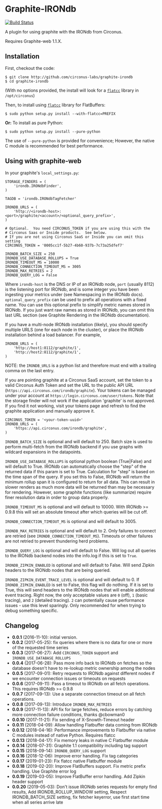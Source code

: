 Graphite-IRONdb
================

[![Build Status](https://travis-ci.org/circonus-labs/graphite-irondb.svg?branch=master)](https://travis-ci.org/circonus-labs/graphite-irondb)

A plugin for using graphite with the IRONdb from Circonus.

Requires Graphite-web 1.1.X.

Installation
------------

First, checkout the code:
```
$ git clone http://github.com/circonus-labs/graphite-irondb
$ cd graphite-irondb
```
(With no options provided, the install will look for a [`flatcc`](https://github.com/dvidelabs/flatcc) library in `/opt/circonus`)

Then, to install using [`flatcc`](https://github.com/dvidelabs/flatcc) library for FlatBuffers:
```
$ sudo python setup.py install --with-flatcc=PREFIX
```
**Or:** To install as pure Python:
```
$ sudo python setup.py install --pure-python
```
The use of `--pure-python` is provided for convenience; However, the native C module is recommended for best performance.

Using with graphite-web
-----------------------

In your graphite's `local_settings.py`:

    STORAGE_FINDERS = (
        'irondb.IRONdbFinder',
    )

    TAGDB = 'irondb.IRONdbTagFetcher'

    IRONDB_URLS = (
        'http://<irondb-host>:<port>/graphite/<account>/<optional_query_prefix>',
    )

    # Optional.  You need CIRCONUS_TOKEN if you are using this with the 
    # Circonus Saas or Inside products.  See below.
    # If you are not using Circonus SaaS or Inside you can omit this setting
    CIRCONUS_TOKEN = '0005cc1f-5b27-4b60-937b-7c73a25dfef7'

    IRONDB_BATCH_SIZE = 250
    IRONDB_USE_DATABASE_ROLLUPS = True
    IRONDB_TIMEOUT_MS = 10000
    IRONDB_CONNECTION_TIMEOUT_MS = 3005
    IRONDB_MAX_RETRIES = 2
    IRONDB_QUERY_LOG = False

Where `irondb-host` is the DNS or IP of an IRONdb node, `port`
(usually 8112) is the listening port for IRONdb, and <account> is some
integer you have been ingesting your metrics under (see Namespacing in
the IRONdb docs).  `optional_query_prefix` can be used to prefix all
operations with a fixed name.  You can use this optional prefix to
simplify metric names stored in IRONdb.  If you just want raw names
as stored in IRONdb, you can omit this last URL section (see
Graphite Rendering in the IRONdb documentation).

If you have a multi-node IRONdb installation (likely), you should
specify multiple URLS (one for each node in the cluster), or place the
IRONdb installation behind a load balancer.  For example,

    IRONDB_URLS = (
        'http://host1:8112/graphite/1',
        'http://host2:8112/graphite/1',
    )

NOTE: the `IRONDB_URLS` is a python list and therefore must end with a 
trailing comma on the last entry.

If you are pointing graphite at a Circonus SaaS account, set the token
to a valid Circonus Auth Token and set the URL to the public API URL
(`https://api.circonus.com/irondb/graphite`).
Your tokens can be managed under your account at
`https://login.circonus.com/user/tokens`.  Note that the storage finder will
not work if the application 'graphite' is not approved.  If you find it not
working, visit your tokens page and refresh to find the graphite application
and manually approve it.

    CIRCONUS_TOKEN = '<your-token-uuid>'
    IRONDB_URLS = (
        'https://api.circonus.com/irondb/graphite',
    )

`IRONDB_BATCH_SIZE` is optional and will default to 250.  Batch size is
used to perform multi-fetch from the IRONdb backend if you use graphs
with wildcard expansions in the datapoints.

`IRONDB_USE_DATABASE_ROLLUPS` is optional python boolean (True|False)
and will default to True. IRONdb can automatically choose the "step"
of the returned data if this param is set to True.  Calculation for
"step" is based on the time span of the query.  If you set this to
False, IRONdb will return the minimum rollup span it is configured to
return for all data.  This can result in slower renders as much more
data will be returned than may be necessary for rendering.  However,
some graphite functions (like summarize) require finer resolution data
in order to group data properly.

`IRONDB_TIMEOUT_MS` is optional and will default to 10000.  With IRONdb >= 0.9.8
this will set an absolute timeout after which queries will be cut off.

`IRONDB_CONNECTION_TIMEOUT_MS` is optional and will default to 3005.

`IRONDB_MAX_RETRIES` is optional and will default to 2.  Only failures to 
connect are retried (see `IRONDB_CONNECTION_TIMEOUT_MS`).  Timeouts or
other failures are not retried to prevent thundering herd problems.

`IRONDB_QUERY_LOG` is optional and will default to False.  Will log out
all queries to the IRONdb backend nodes into the info.log if this is set
to `True`.

`IRONDB_ZIPKIN_ENABLED` is optional and will default to False. Will send
Zipkin headers to the IRONdb nodes that are being queried.

`IRONDB_ZIPKIN_EVENT_TRACE_LEVEL` is optional and will default to 0. If
`IRONDB_ZIPKIN_ENABLED` is set to False, this flag will do nothing. If it
is set to True, this will send headers to the IRONdb nodes that will
enable additional event tracing. Right now, the only acceptable values
are `0` (off), `1` (basic tracing), and `2` (detailed tracing). `2` can
potentially cause performance issues - use this level sparingly. Only
recommended for when trying to debug something specific.

Changelog
---------

* **0.0.1** (2016-11-10): initial version.
* **0.0.2** (2017-05-25): fix queries where there is no data for one or more of the requested time series
* **0.0.3** (2017-06-27): Add `CIRCONUS_TOKEN` support and `IRONDB_USE_DATABASE_ROLLUPS`
* **0.0.4** (2017-06-28): Pass more info back to IRONdb on fetches so the database doesn't have to re-lookup metric ownership among the nodes
* **0.0.5** (2017-09-01): Retry requests to IRONdb against different nodes if we encounter connection issues or timeouts on requests
* **0.0.6** (2017-09-11): Pass a timeout to IRONdb on all fetch operations.  This requires IRONdb >= 0.9.8
* **0.0.7** (2017-09-13): Use a separate connection timeout on all fetch operations.
* **0.0.8** (2017-09-13): Introduce `IRONDB_MAX_RETRIES`
* **0.0.9** (2017-11-13): API fix for large fetches, reduce errors by catching more connection failure conditions, thanks @cbowman0
* **0.0.10** (2017-11-21): Fix sending of X-Snowth-Timeout header
* **0.0.11** (2018-04-09): Allow handling Flatbuffer data coming from IRONdb
* **0.0.12** (2018-04-16): Performance improvements to Flatbuffer via native C modules instead of native Python. Requires flatcc
* **0.0.13** (2018-04-17): Fix memory leaks in native C Flatbuffer module
* **0.0.14** (2018-07-31): Graphite 1.1 compatibility including tag support
* **0.0.15** (2018-09-14): `IRONDB_QUERY_LOG` support
* **0.0.16** (2018-12-06): Improve error handling. Fix tag categories
* **0.0.17** (2019-01-23): Fix flatcc native Flatbuffer module
* **0.0.18** (2019-02-20): Improve FlatBuffers support. Fix metric prefix handling. Use Graphite error log
* **0.0.19** (2019-03-05): Improve FlatBuffer error handling. Add Zipkin header support
* **0.0.20** (2019-05-03): Don't issue IRONdb series requests for empty find results, Add IRONDB_ROLLUP_WINDOW setting, Respect IRONDB_BATCH_SIZE setting, fix fetcher keyerror, use first start time when all series arrive late
